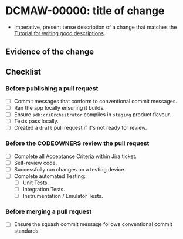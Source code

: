 [Tutorial for writing good descriptions]: https://cbea.ms/git-commit/

[//]: # (Be mindful that the PR title also needs to follow conventional commit standards)

# DCMAW-00000: title of change

- Imperative, present tense description of a change that matches the
  [Tutorial for writing good descriptions].

[//]: # (e.g. "- Create 'androidLibrary' Gradle module.")

## Evidence of the change


[//]: # (Screenshots / uploaded videos go here)

## Checklist

### Before publishing a pull request

- [ ] Commit messages that conform to conventional commit messages.
- [ ] Ran the app locally ensuring it builds.
- [ ] Ensure `sdk:criOrchestrator` compiles in `staging` product flavour.
- [ ] Tests pass locally.
- [ ] Created a `draft` pull request if it's not ready for review.

### Before the CODEOWNERS review the pull request

- [ ] Complete all Acceptance Criteria within Jira ticket.
- [ ] Self-review code.
- [ ] Successfully run changes on a testing device.
- [ ] Complete automated Testing:
    * [ ] Unit Tests.
    * [ ] Integration Tests.
    * [ ] Instrumentation / Emulator Tests.

### Before merging a pull request
- [ ] Ensure the squash commit message follows conventional commit standards